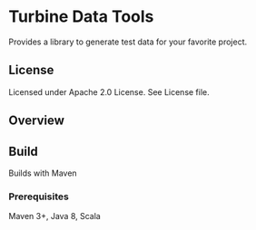 # Turbine Data Tools

Provides a library to generate test data for your favorite project.


## License 

Licensed under Apache 2.0 License.  See License file.


## Overview



## Build

Builds with Maven

### Prerequisites

Maven 3+, Java 8, Scala
